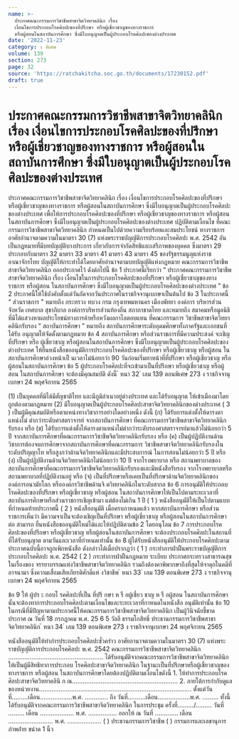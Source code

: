 ```yaml
---
name: >-
  ประกาศคณะกรรมการวิชาชีพสาขาจิตวิทยาคลินิก เรื่อง
  เงื่อนไขการประกอบโรคศิลปะของที่ปรึกษา หรือผู้เชี่ยวชาญของทางราชการ
  หรือผู้สอนในสถาบันการศึกษา ซึ่งมีใบอนุญาตเป็นผู้ประกอบโรคศิลปะของต่างประเทศ
date: '2022-11-23'
category: ง พิเศษ
volume: 139
section: 273
page: 32
source: 'https://ratchakitcha.soc.go.th/documents/17230152.pdf'
draft: true
---
```


# ประกาศคณะกรรมการวิชาชีพสาขาจิตวิทยาคลินิก เรื่อง เงื่อนไขการประกอบโรคศิลปะของที่ปรึกษา หรือผู้เชี่ยวชาญของทางราชการ หรือผู้สอนในสถาบันการศึกษา ซึ่งมีใบอนุญาตเป็นผู้ประกอบโรคศิลปะของต่างประเทศ

ประกาศคณะกรรมการวิชาชีพสาขาจิตวิทยาคลินิก เรื่อง เงื่อนไขการประกอบโรคศิลปะของที่ปรึกษา หรือผู้เชี่ยวชาญของทางราชการ หรือผู้สอนในสถาบันการศึกษา ซึ่งมีใบอนุญาตเป็นผู้ประกอบโรคศิลปะของต่างประเทศ เพื่อให้การประกอบโรคศิลปะของที่ปรึกษา หรือผู้เชี่ยวชาญของทางราชการ หรือผู้สอน ในสถาบันการศึกษา ซึ่งมีใบอนุญาตเป็นผู้ประกอบโรคศิลปะของต่างประเทศ ปฏิบัติตามเงื่อนไข ที่คณะกรรมการวิชาชีพสาขาจิตวิทยาคลินิก กำหนดเป็นไปด้วยความเรียบร้อยและสมประโยชน์ ทางราชการ อาศัยอำนาจตามความในมาตรา 30 (7) แห่งพระราชบัญญัติการประกอบโรคศิลปะ พ.ศ. 2542 อันเป็นกฎหมายที่มีบทบัญญัติบางประการ เกี่ยวกับการจำกัดสิทธิและเสรีภาพของบุคคล ซึ่งมาตรา 29 ประกอบกับมาตรา 32 มาตรา 33 มาตรา 41 มาตรา 43 มาตรา 45 ของรัฐธรรมนูญแห่งราชอาณาจักรไทย บัญญัติให้กระทำได้โดยอาศัยอำนาจตามบทบัญญัติแห่งกฎหมาย คณะกรรมการวิชาชีพสาขาจิตวิทยาคลินิก ออกประกาศไว้ ดังต่อไปนี้ ข้อ 1 ประกาศนี้เรียกว่า “ ประกาศคณะกรรมการวิชาชีพสาขาจิตวิทยาคลินิก เรื่อง เงื่อนไขในการประกอบโรคศิลปะของที่ปรึกษา หรือผู้เชี่ยวชาญของทางราชการ หรือผู้สอน ในสถาบันการศึกษา ซึ่งมีใบอนุญาตเป็นผู้ประกอบโรคศิลปะของต่างประเทศ ” ข้อ 2 ประกาศนี้ให้ใช้บังคับตั้งแต่วันถัดจากวันประกาศในราชกิจจานุเบกษาเป็นต้นไป ข้อ 3 ในประกาศนี้ “ ส่วนราชการ ” หมายถึง กระทรวง ทบวง กรม กรุงเทพมหานคร เมืองพัทยา องค์การ บริหารส่วนจังหวัด เทศบาล สุขาภิบาล องค์การบริหารส่วนท้องถิ่น สภากาชาดไทย และหมายถึง สมาคมหรือมูลนิธิที่มิได้แสวงหาผลประโยชน์ทางการค้าหรือหวังผลกาไลตอบแทน ที่คณะกรรมการ วิชาชีพสาขาจิตวิทยาคลินิกรับรอง “ สถาบันการศึกษา ” หมายถึง สถาบันการศึกษาระดับอุดมศึกษาทั้งภาครัฐและเอกชนที่ได้รับ อนุญาตให้จัดตั้งตามกฎหมาย ข้อ 4 สถาบันการศึกษา หรือส่วนราชการที่มีความประสงค์ จะเชิญที่ปรึกษา หรือ ผู้เชี่ยวชาญ หรือผู้สอนในสถาบันการศึกษา ซึ่งมีใบอนุญาตเป็นผู้ประกอบโรคศิลปะของต่างประเทศ ให้ยื่นหนังสือขออนุมัติการประกอบโรคศิลปะของที่ปรึกษา หรือผู้เชี่ยวชาญ หรือผู้สอน ในสถาบันการศึกษาล่วงหน้าเป็ นเวลาไม่น้อยกว่า 90 วันก่อนเริ่มทาหน้าที่ที่ปรึกษา หรือผู้เชี่ยวชาญ หรือผู้สอนในสถาบันการศึกษา ข้อ 5 ผู้ประกอบโรคศิลปะที่จะเข้ามาเป็นที่ปรึกษา หรือผู้เชี่ยวชาญ หรือผู้สอน ในสถาบันการศึกษา จะต้องมีคุณสมบัติ ดังนี้ ้ หนา 32 ่ เลม 139 ตอนพิเศษ 273 ง ราชกิจจานุเบกษา 24 พฤศจิกายน 2565

(1) เป็นบุคคลที่มิได้มีสัญชาติไทย และมีภูมิลำเนาอยู่ต่างประเทศ และได้รับอนุญาต ให้เข้าเมืองมาโดยถูกต้องตามกฎหมาย (2) มีใบอนุญาตเป็นผู้ประกอบโรคศิลปะสาขาจิตวิทยาคลินิกของต่างประเทศ ( 3 ) เป็นผู้มีคุณสมบัติหรือตาแหน่งทางวิชาการอย่างใดอย่างหนึ่ง ดังนี้ (ก) ได้รับการแต่งตั้งให้ดารงตาแหน่งไม่ ต่ากว่าระดับศาสตราจารย์ จากสถาบันการศึกษา ที่คณะกรรมการวิชาชีพสาขาจิตวิทยาคลินิกรับรอง หรือ (ข) ได้รับการแต่งตั้งให้ดารงตาแหน่งไม่ต่ากว่าระดับรองศาสตราจารย์มาแล้วไม่น้อยกว่า 5 ปี จากสถาบันการศึกษาที่คณะกรรมการวิชาชีพจิตวิทยาคลินิกรับรอง หรือ (ค) เป็นผู้ปฏิบัติงานด้านวิชาการต้องจบการศึกษาจากสถาบันการศึกษาที่คณะกรรมการ วิชาชีพสาขาจิตวิทยาคลินิกรับรองในระดับปริญญาโท หรือสูงกว่าด้านจิตวิทยาคลินิกและมีประสบการณ์ ในการสอนไม่น้อยกว่า 5 ปี หรือ (ง) เป็นผู้ปฏิบัติงานด้านจิตวิทยาคลินิกไม่น้อยกว่า 10 ปี จากโรงพยาบาล หรือ สถานพยาบาลของสถาบันการศึกษาที่คณะกรรมการวิชาชีพจิตวิทยาคลินิกรับรองและมีหนังสือรับรอง จากโรงพยาบาลหรือสถานพยาบาลที่ปฏิบัติงานอยู่ หรือ (จ) เป็นที่ปรึกษาหรือเคยเป็นที่ปรึกษาด้านจิตวิทยาคลินิกขององค์การอนามัยโลก หรือองค์กรวิชาชีพด้านจิ ตวิทยาคลินิกในระดับสากล ข้อ 6 การอนุมัติให้ประกอบโรคศิลปะของที่ปรึกษา หรือผู้เชี่ยวชาญ หรือผู้สอน ในสถาบันการศึกษาให้เป็นไปตามระยะเวลาที่สถาบันการศึกษาหรือส่วนราชการเชิญเข้ามา แต่ต้องไม่เกิน 1 ปี ( 1 ) หนังสืออนุมัติให้เป็นไปตามแบบที่กำหนดท้ายประกาศนี้ ( 2 ) หนังสืออนุมัติ เมื่อครบกาหนดแล้ว หากสถาบันการศึกษา หรือส่วนราชการเห็นว่า มีความจาเป็นจะต้องเชิญเป็นที่ปรึกษา หรือผู้เชี่ยวชาญ หรือผู้สอนในสถาบันการศึกษาต่อ สามารถ ยื่นหนังสือขออนุมัติใหม่ได้และให้ปฏิบัติตามข้อ 2 โดยอนุโลม ข้อ 7 การประกอบโรคศิลปะของที่ปรึกษา หรือผู้เชี่ยวชาญ หรือผู้สอนในสถาบันการศึกษา จะต้องประกอบโรคศิลปะในสถานที่ที่ได้รับอนุญาต ตามวันและเวลาที่กำหนดเท่านั้น ข้อ 8 ผู้ได้รับหนังสืออนุมัติให้ประกอบโรคศิลปะตามประกาศฉบับนี้อาจถูกเพิกหนังสือ ดังกล่าวได้เมื่อปรากฏว่า ( 1 ) กระทำการฝ่าฝืนพระราชบัญญัติการประกอบโรคศิลปะ พ.ศ. 2542 ( 2 ) กระทำการฝ่าฝืนกฎหมาย ระเบียบ ประกาศกระทรวงสาธารณสุข ในเรื่องของ จรรยาบรรณแห่งวิชาชีพสาขาจิตวิทยาคลินิก รวมถึงต้องคาพิพากษาถึงที่สุดให้จาคุกในคดีที่อาจนามา ซึ่งความเสื่อมเสียเกียรติศักดิ์แห่ งวิชาชีพ ้ หนา 33 ่ เลม 139 ตอนพิเศษ 273 ง ราชกิจจานุเบกษา 24 พฤศจิกายน 2565

ข้อ 9 ให้ ผู้ปร ะ กอบโ รคศิลปะที่เป็น ที่ปรึ กษา ห รื อผู้เชี่ยว ชาญ ห รื อผู้สอน ในสถาบันการศึกษานั้นจะต้องทาการประกอบโรคศิลปะตามเงื่อนไขและระยะเวลาที่กาหนดในหนังสือ อนุมัติเท่านั้น ข้อ 10 ในกรณีที่มีปัญหาตามประกาศนี้ให้คณะกรรมการวิชาชีพสาขาจิตวิทยาคลินิก เป็นผู้วินิจฉัยชี้ขาด ประกาศ ณ วันที่ 18 กรกฎาคม พ.ศ. 25 6 5 วัลลี ธรรมโกสิทธิ์ ประธานกรรมการวิชาชีพสาขาจิตวิทยาคลินิก ้ หนา 34 ่ เลม 139 ตอนพิเศษ 273 ง ราชกิจจานุเบกษา 24 พฤศจิกายน 2565

หนังสืออนุมัติให้ทํากํารประกอบโรคศิลปะชั่วครําว อาศัยอานาจตามความในมาตรา 30 (7) แห่งพระราชบัญญัติการประกอบโรคศิลปะ พ.ศ. 2542 คณะกรรมการวิชาชีพสาขาจิตวิทยาคลินิก ..................................................... ได้รับอนุมัติจากคณะกรรมการวิชาชีพสาขาจิตวิทยาคลินิก ให้เป็นผู้มีสิทธิทาการประกอบ โรคศิลปะสาขาจิตวิทยาคลินิก ในฐานะเป็นที่ปรึกษาหรือผู้เชี่ยวชาญของทางราชการ หรือผู้สอน ในสถาบันการศึกษาโดยต้องปฏิบัติตามเงื่อนไขดังนี้ 1. ให้ทำการประกอบโรคศิลปะสาขาจิตวิทยาคลินิ ก ณ........................................................... 2. ภายใต้การกำกับดูแลของหน่วยงาน..................................................................................... ตั้งแต่วันที่.........เดือน..................พ.ศ. ............. ถึง วันที่..........เดือน..................พ.ศ. ......... ทั้งนี้ได้รับอนุมัติจากคณะกรรมการวิชาชีพสาขาจิตวิทยาคลินิก ในการประชุม ครั้งที่........./......... วันที่ ......... เดือน ................... พ.ศ. ................ ออกให้ ณ วันที่ ............. เดือน ......................... พ.ศ. ................... ( ) ประธานกรรมการวิชาชีพ ( ) กรรมการและเลขานุการ ภําพถ่ําย ขนําด 1 นิ้ว
